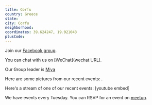 ```yaml
---
title: Corfu
country: Greece
state: 
city: Corfu
neighborhood: 
coordinates: 39.624247, 19.921043
plusCode:
---
```

Join our [Facebook group](https://www.facebook.com/groups/free.code.camp.corfu).

You can chat with us on [WeChat](wechat URL).

Our Group leader is [Miya](freecodecamp.org/miya)

Here are some pictures from our recent events:
![]().

Here's a stream of one of our recent events:
[youtube embed]

We have events every Tuesday. You can RSVP for an event on [meetup](meetupurl).
